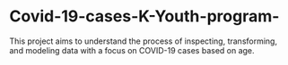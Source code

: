 # Covid-19-cases-K-Youth-program-
This project aims to understand the process of inspecting, transforming, and modeling data with a focus on COVID-19 cases based on age.
